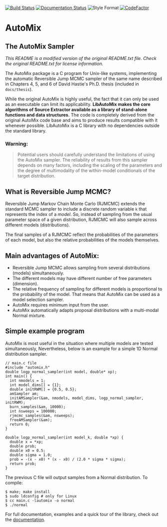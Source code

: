 [![Build Status](https://travis-ci.org/quatrope/AutoMix.svg?branch=master)](https://travis-ci.org/quatrope/AutoMix)
[![Documentation Status](https://readthedocs.org/projects/automix/badge/?version=latest)](https://automix.readthedocs.io/en/latest/?badge=latest)
![Style Format](https://img.shields.io/badge/style-clang--format-success)
[![CodeFactor](https://www.codefactor.io/repository/github/quatrope/automix/badge/master)](https://www.codefactor.io/repository/github/quatrope/automix/overview/master)

# AutoMix

## The AutoMix Sampler
 
_This README is a modified version of the original README.txt file._
_Check the original README.txt for license information._

The AutoMix package is a C program for Unix-like systems, implementing the automatic Reversible Jump MCMC sampler of the same name described in Chapters 4, 5, and 6 of David Hastie's Ph.D. thesis (included in `docs/thesis`).

While the original AutoMix is highly useful, the fact that it can only be used as an executable can limit its applicability.
**LibAutoMix makes the core algorithms of Source Extractor available as a library of stand-alone functions and data structures.**
The code is completely derived from the original AutoMix code base and aims to produce results compatible with it whenever possible.
LibAutoMix is a C library with no dependencies outside the standard library.

### Warning:

> Potential users should carefully understand the limitations of using the AutoMix sampler.
> The reliability of results from this sampler depends on many factors,
> including the scaling of the parameters and the degree of multimodality of the within-model conditionals of the target distribution.

## What is Reversible Jump MCMC?

Reversible Jump Markov Chain Monte Carlo (RJMCMC) extends the standard MCMC sampler to include a
discrete random variable `k` that represents the index of a *model*.
So, instead of sampling from the usual parameter space of a given distribution,
RJMCMC will also sample across different models (distributions).

The final samples of a RJMCMC reflect the probabilities of the parameters of each model,
but also the relative probabilities of the models themselves.

## Main advantages of AutoMix:

* Reversible Jump MCMC allows sampling from several distributions (models) simultaneously.
* The different models may have different number of free parameters (dimension).
* The relative frequency of sampling for different models is proportional to the probability of the model.
  That means that AutoMix can be used as a model selection sampler.
* AutoMix requires minimum input from the user.
* AutoMix automatically adapts proposal distributions with a multi-modal Normal mixture.

## Simple example program

AutoMix is most useful in the situation where multiple models are tested simultaneously,
Nevertheless, below is an example for a simple 1D Normal distribution sampler.

    // main.c file
    #include "automix.h"
    double logp_normal_sampler(int model, double* xp);
    int main() {
      int nmodels = 1;
      int model_dims[] = {1};
      double initRWM[] = {0.5, 0.5};
      amSampler am;
      initAMSampler(&am, nmodels, model_dims, logp_normal_sampler, initRWM);
      burn_samples(&am, 10000);
      int nsweeps = 100000;
      rjmcmc_samples(&am, nsweeps);
      freeAMSampler(&am);
      return 0;
    }
    
    double logp_normal_sampler(int model_k, double *xp) {
      double x = *xp;
      double prob;
      double x0 = 0.5;
      double sigma = 1.0;
      prob = -(x - x0) * (x - x0) / (2.0 * sigma * sigma);
      return prob;
    }

The previous C file will output samples from a Normal distribution.
To compile:

    $ make; make install
    $ sudo ldconfig # only for Linux
    $ cc main.c -lautomix -o normal
    $ ./normal

For full documentation, examples and a quick tour of the library, check out the [documentation](https://automix.readthedocs.io/).
